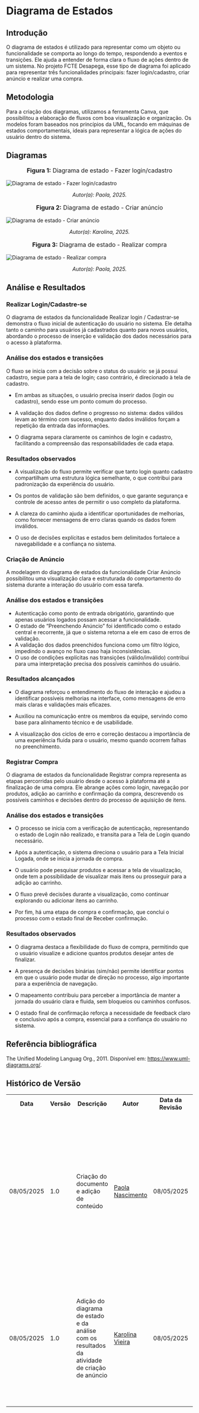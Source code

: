 # Diagrama de Estados

## Introdução

O diagrama de estados é utilizado para representar como um objeto ou funcionalidade se comporta ao longo do tempo, respondendo a eventos e transições. Ele ajuda a entender de forma clara o fluxo de ações dentro de um sistema. No projeto FCTE Desapega, esse tipo de diagrama foi aplicado para representar três funcionalidades principais: fazer login/cadastro, criar anúncio e realizar uma compra.


## Metodologia

Para a criação dos diagramas, utilizamos a ferramenta Canva, que possibilitou a elaboração de fluxos com boa visualização e organização. Os modelos foram baseados nos princípios da UML, focando em máquinas de estados comportamentais, ideais para representar a lógica de ações do usuário dentro do sistema.

## Diagramas

<div align="center">
    <font size="3"><p style="text-align: center"><b>Figura 1:</b> Diagrama de estado - Fazer login/cadastro</p></font>
</div>

![Diagrama de estado - Fazer login/cadastro](../assets/diagram_estado_compra.png)

<p align="center"><em>Autor(a): Paola, 2025.</em></p>


<div align="center">
    <font size="3"><p style="text-align: center"><b>Figura 2:</b> Diagrama de estado - Criar anúncio</p></font>
</div>

![Diagrama de estado - Criar anúncio](../assets/Diagrama_estado_anuncio.png)

<p align="center"><em>Autor(a): Karolina, 2025.</em></p>


<div align="center">
    <font size="3"><p style="text-align: center"><b>Figura 3:</b> Diagrama de estado - Realizar compra</p></font>
</div>

![Diagrama de estado - Realizar compra](../assets/diagram_estado_login_cadastro.png)

<p align="center"><em>Autor(a): Paola, 2025.</em></p>


## Análise e Resultados

### **Realizar Login/Cadastre-se**

O diagrama de estados da funcionalidade Realizar login / Cadastrar-se demonstra o fluxo inicial de autenticação do usuário no sistema. Ele detalha tanto o caminho para usuários já cadastrados quanto para novos usuários, abordando o processo de inserção e validação dos dados necessários para o acesso à plataforma.

### **Análise dos estados e transições**

O fluxo se inicia com a decisão sobre o status do usuário: se já possui cadastro, segue para a tela de login; caso contrário, é direcionado à tela de cadastro.

- Em ambas as situações, o usuário precisa inserir dados (login ou cadastro), sendo esse um ponto comum do processo.

- A validação dos dados define o progresso no sistema: dados válidos levam ao término com sucesso, enquanto dados inválidos forçam a repetição da entrada das informações.

- O diagrama separa claramente os caminhos de login e cadastro, facilitando a compreensão das responsabilidades de cada etapa.

### **Resultados observados**

- A visualização do fluxo permite verificar que tanto login quanto cadastro compartilham uma estrutura lógica semelhante, o que contribui para padronização da experiência do usuário.

- Os pontos de validação são bem definidos, o que garante segurança e controle de acesso antes de permitir o uso completo da plataforma.

- A clareza do caminho ajuda a identificar oportunidades de melhorias, como fornecer mensagens de erro claras quando os dados forem inválidos.

- O uso de decisões explícitas e estados bem delimitados fortalece a navegabilidade e a confiança no sistema.


### **Criação de Anúncio**
A modelagem do diagrama de estados da funcionalidade Criar Anúncio possibilitou uma visualização clara e estruturada do comportamento do sistema durante a interação do usuário com essa tarefa.

### **Análise dos estados e transições**

- Autenticação como ponto de entrada obrigatório, garantindo que apenas usuários logados possam acessar a funcionalidade.
- O estado de “Preenchendo Anúncio” foi identificado como o estado central e recorrente, já que o sistema retorna a ele em caso de erros de validação.
- A validação dos dados preenchidos funciona como um filtro lógico, impedindo o avanço no fluxo caso haja inconsistências.
- O uso de condições explícitas nas transições (válido/inválido) contribui para uma interpretação precisa dos possíveis caminhos do usuário.

### **Resultados alcançados**

- O diagrama reforçou o entendimento do fluxo de interação e ajudou a identificar possíveis melhorias na interface, como mensagens de erro mais claras e validações mais eficazes.

- Auxiliou na comunicação entre os membros da equipe, servindo como base para alinhamento técnico e de usabilidade.

- A visualização dos ciclos de erro e correção destacou a importância de uma experiência fluida para o usuário, mesmo quando ocorrem falhas no preenchimento.


### **Registrar Compra**
O diagrama de estados da funcionalidade Registrar compra representa as etapas percorridas pelo usuário desde o acesso à plataforma até a finalização de uma compra. Ele abrange ações como login, navegação por produtos, adição ao carrinho e confirmação da compra, descrevendo os possíveis caminhos e decisões dentro do processo de aquisição de itens.



### **Análise dos estados e transições**

- O processo se inicia com a verificação de autenticação, representando o estado de Login não realizado, e transita para a Tela de Login quando necessário.

- Após a autenticação, o sistema direciona o usuário para a Tela Inicial Logada, onde se inicia a jornada de compra.

- O usuário pode pesquisar produtos e acessar a tela de visualização, onde tem a possibilidade de visualizar mais itens ou prosseguir para a adição ao carrinho.

- O fluxo prevê decisões durante a visualização, como continuar explorando ou adicionar itens ao carrinho.

- Por fim, há uma etapa de compra e confirmação, que conclui o processo com o estado final de Receber confirmação.

### **Resultados observados**

- O diagrama destaca a flexibilidade do fluxo de compra, permitindo que o usuário visualize e adicione quantos produtos desejar antes de finalizar.

- A presença de decisões binárias (sim/não) permite identificar pontos em que o usuário pode mudar de direção no processo, algo importante para a experiência de navegação.

- O mapeamento contribuiu para perceber a importância de manter a jornada do usuário clara e fluida, sem bloqueios ou caminhos confusos.

- O estado final de confirmação reforça a necessidade de feedback claro e conclusivo após a compra, essencial para a confiança do usuário no sistema.




## Referência bibliográfica

The Unified Modeling Languag Org., 2011. Disponível em: https://www.uml-diagrams.org/.


## Histórico de Versão

<div align="center">
    <table>
        <tr>
            <th>Data</th>
            <th>Versão</th>
            <th>Descrição</th>
            <th>Autor</th>
            <th>Data da Revisão</th>
            <th>Revisor</th>
            <th>Descrição de Revisão</th>
        </tr>
        <tr>
            <td>08/05/2025</td>
            <td>1.0</td>
            <td>Criação do documento e adição de conteúdo</td>
            <td><a href="https://github.com/paolaalim">Paola Nascimento</a></td>
            <td>08/05/2025</td>
            <td><a href="https://github.com/Karolina91">Karolina Vieira</a></td>
            <td>Revisado os diagramas de estado das funcionalidades Criar anúncio, Registrar compra e Realizar login/cadastro. Também foram revisados e aprimorados os textos das seções de introdução e metodologia, garantindo maior clareza e coerência com os objetivos do projeto.</td>
        </tr>
                <tr>
            <td>08/05/2025</td>
            <td>1.0</td>
            <td>Adição do diagrama de estado e da análise com os resultados da atividade de criação de anúncio</td>
            <td><a href="https://github.com/karolina91">Karolina Vieira</a></td>
            <td>08/05/2025</td>
            <td><a href="https://github.com/paolaalim">Paola Nascimento</a></td>
            <td>Foi revisada a sessão "Análise e Resultados" e seus tópicos: "Análise dos estados e transições" e "Resultados observados", sobre cada diagrama. Foram feitos alguns ajustes conforme a necessidade para garantir clareza nas informações</td>
        </tr>
    </table>
</div>
